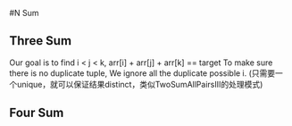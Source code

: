 #N Sum
## Three Sum
Our goal is to find  i < j < k, arr[i] + arr[j] + arr[k] == target
To make sure there is no duplicate tuple,
We ignore all the duplicate possible i. (只需要一个unique，就可以保证结果distinct，类似TwoSumAllPairsIII的处理模式)
            

## Four Sum

